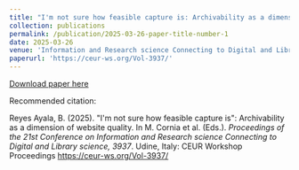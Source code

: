 ```yaml
---
title: "I'm not sure how feasible capture is: Archivability as a dimension of website quality"
collection: publications
permalink: /publication/2025-03-26-paper-title-number-1
date: 2025-03-26
venue: 'Information and Research science Connecting to Digital and Library science (IRCDL 2025)'
paperurl: 'https://ceur-ws.org/Vol-3937/'
---
```


[Download paper here](https://ceur-ws.org/Vol-3937/short4.pdf)

Recommended citation:  

Reyes Ayala, B. (2025). "I'm not sure how feasible capture is": Archivability as a dimension of website quality. In M. Cornia et al. (Eds.). _Proceedings of the 21st
Conference on Information and Research science Connecting to Digital and Library science, 3937_.
Udine, Italy: CEUR Workshop Proceedings https://ceur-ws.org/Vol-3937/
